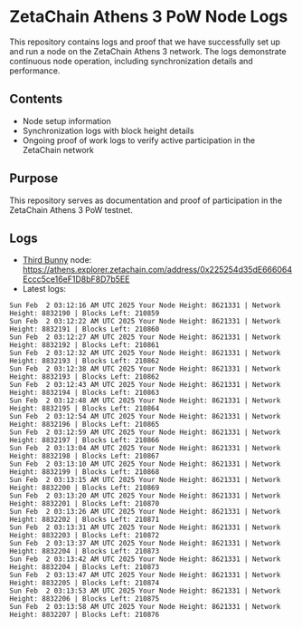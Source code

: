 # ZetaChain Athens 3 PoW Node Logs
This repository contains logs and proof that we have successfully set up and run a node on the ZetaChain Athens 3 network. The logs demonstrate continuous node operation, including synchronization details and performance.

## Contents
- Node setup information
- Synchronization logs with block height details
- Ongoing proof of work logs to verify active participation in the ZetaChain network

## Purpose
This repository serves as documentation and proof of participation in the ZetaChain Athens 3 PoW testnet.

## Logs

- [Third Bunny](https://thirdbunny.xyz/) node: https://athens.explorer.zetachain.com/address/0x225254d35dE666064Eccc5ce16eF1D8bF8D7b5EE
- Latest logs:
```
Sun Feb  2 03:12:16 AM UTC 2025 Your Node Height: 8621331 | Network Height: 8832190 | Blocks Left: 210859
Sun Feb  2 03:12:22 AM UTC 2025 Your Node Height: 8621331 | Network Height: 8832191 | Blocks Left: 210860
Sun Feb  2 03:12:27 AM UTC 2025 Your Node Height: 8621331 | Network Height: 8832192 | Blocks Left: 210861
Sun Feb  2 03:12:32 AM UTC 2025 Your Node Height: 8621331 | Network Height: 8832193 | Blocks Left: 210862
Sun Feb  2 03:12:38 AM UTC 2025 Your Node Height: 8621331 | Network Height: 8832193 | Blocks Left: 210862
Sun Feb  2 03:12:43 AM UTC 2025 Your Node Height: 8621331 | Network Height: 8832194 | Blocks Left: 210863
Sun Feb  2 03:12:48 AM UTC 2025 Your Node Height: 8621331 | Network Height: 8832195 | Blocks Left: 210864
Sun Feb  2 03:12:54 AM UTC 2025 Your Node Height: 8621331 | Network Height: 8832196 | Blocks Left: 210865
Sun Feb  2 03:12:59 AM UTC 2025 Your Node Height: 8621331 | Network Height: 8832197 | Blocks Left: 210866
Sun Feb  2 03:13:04 AM UTC 2025 Your Node Height: 8621331 | Network Height: 8832198 | Blocks Left: 210867
Sun Feb  2 03:13:10 AM UTC 2025 Your Node Height: 8621331 | Network Height: 8832199 | Blocks Left: 210868
Sun Feb  2 03:13:15 AM UTC 2025 Your Node Height: 8621331 | Network Height: 8832200 | Blocks Left: 210869
Sun Feb  2 03:13:20 AM UTC 2025 Your Node Height: 8621331 | Network Height: 8832201 | Blocks Left: 210870
Sun Feb  2 03:13:26 AM UTC 2025 Your Node Height: 8621331 | Network Height: 8832202 | Blocks Left: 210871
Sun Feb  2 03:13:31 AM UTC 2025 Your Node Height: 8621331 | Network Height: 8832203 | Blocks Left: 210872
Sun Feb  2 03:13:37 AM UTC 2025 Your Node Height: 8621331 | Network Height: 8832204 | Blocks Left: 210873
Sun Feb  2 03:13:42 AM UTC 2025 Your Node Height: 8621331 | Network Height: 8832204 | Blocks Left: 210873
Sun Feb  2 03:13:47 AM UTC 2025 Your Node Height: 8621331 | Network Height: 8832205 | Blocks Left: 210874
Sun Feb  2 03:13:53 AM UTC 2025 Your Node Height: 8621331 | Network Height: 8832206 | Blocks Left: 210875
Sun Feb  2 03:13:58 AM UTC 2025 Your Node Height: 8621331 | Network Height: 8832207 | Blocks Left: 210876
```
